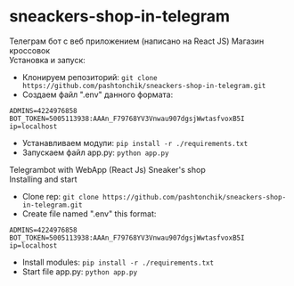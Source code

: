 # sneackers-shop-in-telegram
Телеграм бот с веб приложением (написано на React JS) Магазин кроссовок  
Установка и запуск:  
- Клонируем репозиторий: ``` git clone https://github.com/pashtonchik/sneackers-shop-in-telegram.git ```   
- Создаем файл ".env" данного формата:
```
ADMINS=4224976858      
BOT_TOKEN=5005113938:AAAn_F79768YV3Vnwau907dgsjWwtasfvoxB5I  
ip=localhost  
```
- Устанавливаем модули: ``` pip install -r ./requirements.txt ``` 
- Запускаем файл app.py: ``` python app.py ```  
   
   
Telegrambot with WebApp (React Js) Sneaker's shop  
Installing and start  
- Clone rep: ``` git clone https://github.com/pashtonchik/sneackers-shop-in-telegram.git ```  
- Create file named ".env" this format:
 ```
ADMINS=4224976858      
BOT_TOKEN=5005113938:AAAn_F79768YV3Vnwau907dgsjWwtasfvoxB5I  
ip=localhost  
```
- Install modules: ``` pip install -r ./requirements.txt ``` 
- Start file app.py: ``` python app.py ``` 
